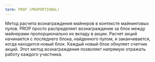 ```yaml
---
term: PROP (PROPORTIONAL)
---
```


Метод расчета вознаграждения майнеров в контексте майнинговых пулов. PROP просто распределяет вознаграждение за блок между майнерами пропорционально их вкладу в акции. Расчет акций начинается с последнего блока, найденного пулом, и заканчивается, когда находится новый блок. Каждый новый блок обнуляет счетчик акций. Этот метод вознаграждения позволяет напрямую отражать работу каждого участника.